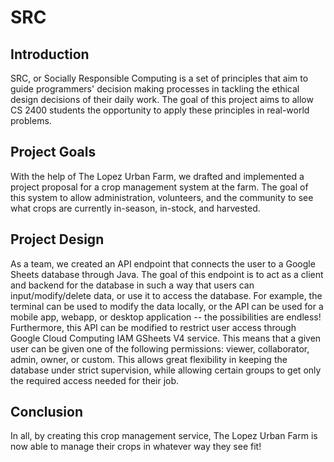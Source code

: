 # SRC
## Introduction
SRC, or Socially Responsible Computing is a set of principles that aim to guide programmers' decision making processes in tackling the ethical design decisions of their daily work. The goal of this project aims to allow CS 2400 students the opportunity to apply these principles in real-world problems. 

## Project Goals
With the help of The Lopez Urban Farm, we drafted and implemented a project proposal for a crop management system at the farm. The goal of this system to allow administration, volunteers, and the community to see what crops are currently in-season, in-stock, and harvested. 

## Project Design
As a team, we created an API endpoint that connects the user to a Google Sheets database through Java. The goal of this endpoint is to act as a client and backend for the database in such a way that users can input/modify/delete data, or use it to access the database. For example, the terminal can be used to modify the data locally, or the API can be used for a mobile app, webapp, or desktop application -- the possibilities are endless! Furthermore, this API can be modified to restrict user access through Google Cloud Computing IAM GSheets V4 service. This means that a given user can be given one of the following permissions: viewer, collaborator, admin, owner, or custom. This allows great flexibility in keeping the database under strict supervision, while allowing certain groups to get only the required access needed for their job.

## Conclusion
In all, by creating this crop management service, The Lopez Urban Farm is now able to manage their crops in whatever way they see fit!